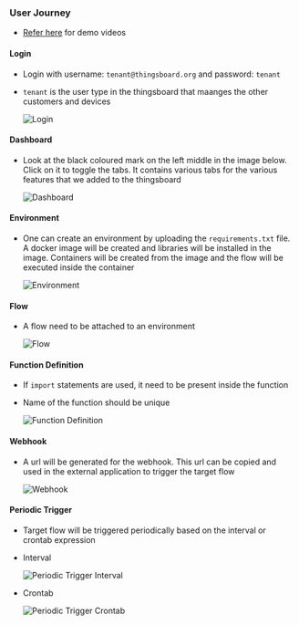 ### User Journey

- [Refer here](https://drive.google.com/drive/folders/14nbwwQHfroV8fgUfbYB8_rwoCzLh3FLy) for demo videos

#### Login

- Login with username: `tenant@thingsboard.org` and password: `tenant`
- `tenant` is the user type in the thingsboard that maanges the other customers and devices

    ![Login](../../_media/thingsboard/login.png ':size=300x250')

#### Dashboard

- Look at the black coloured mark on the left middle in the image below. Click on it to toggle the tabs. It contains various tabs for the various features that we added to the thingsboard

    ![Dashboard](../../_media/thingsboard/dashboard.png ':size=500x250')

#### Environment

- One can create an environment by uploading the `requirements.txt` file. A docker image will be created and libraries will be installed in the image. Containers will be created from the image and the flow will be executed inside the container

    ![Environment](../../_media/thingsboard/environment.png ':size=200x250')

#### Flow

- A flow need to be attached to an environment

    ![Flow](../../_media/thingsboard/flow.png ':size=400x250')

#### Function Definition

- If `import` statements are used, it need to be present inside the function
- Name of the function should be unique

    ![Function Definition](../../_media/thingsboard/function_definition.png ':size=400x250')

#### Webhook

- A url will be generated for the webhook. This url can be copied and used in the external application to trigger the target flow

    ![Webhook](../../_media/thingsboard/webhook.png ':size=400x150')

#### Periodic Trigger

- Target flow will be triggered periodically based on the interval or crontab expression
- Interval

    ![Periodic Trigger Interval](../../_media/thingsboard/periodic_interval.png ':size=450x300')

- Crontab

    ![Periodic Trigger Crontab](../../_media/thingsboard/periodic_crontab.png ':size=450x300')
